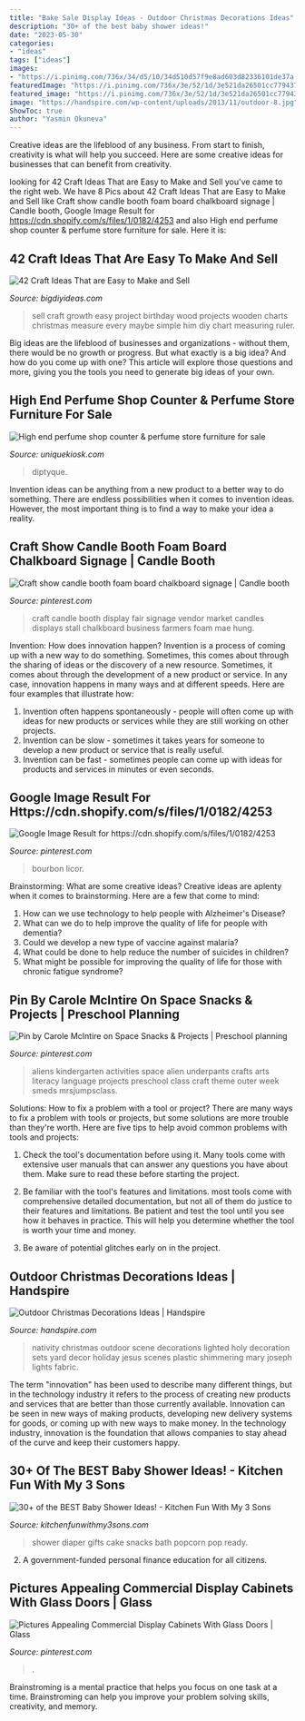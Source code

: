 ```yaml
---
title: "Bake Sale Display Ideas - Outdoor Christmas Decorations Ideas"
description: "30+ of the best baby shower ideas!"
date: "2023-05-30"
categories:
- "ideas"
tags: ["ideas"]
images:
- "https://i.pinimg.com/736x/34/d5/10/34d510d57f9e8ad603d82336101de37a.jpg"
featuredImage: "https://i.pinimg.com/736x/3e/52/1d/3e521da26501cc7794376eaf5590866b.jpg"
featured_image: "https://i.pinimg.com/736x/3e/52/1d/3e521da26501cc7794376eaf5590866b.jpg"
image: "https://handspire.com/wp-content/uploads/2013/11/outdoor-8.jpg"
ShowToc: true
author: "Yasmin Okuneva"
---
```



Creative ideas are the lifeblood of any business. From start to finish, creativity is what will help you succeed. Here are some creative ideas for businesses that can benefit from creativity.

	

		
looking for 42 Craft Ideas That are Easy to Make and Sell you've came to the right web. We have 8 Pics about 42 Craft Ideas That are Easy to Make and Sell like Craft show candle booth foam board chalkboard signage | Candle booth, Google Image Result for https://cdn.shopify.com/s/files/1/0182/4253 and also High end perfume shop counter &amp; perfume store furniture for sale. Here it is:
		
    
## 42 Craft Ideas That Are Easy To Make And Sell

<img loading=lazy src="http://www.bigdiyideas.com/wp-content/uploads/2014/07/Growth-Charts-Maybe-measure-him-on-his-birthday-every-year.jpg" onerror="this.onerror=null;this.src='https://tse3.mm.bing.net/th?id=OIP.yaCblfPgpi9Syt7YNFaLQwHaLF&amp;pid=15.1';" alt="42 Craft Ideas That are Easy to Make and Sell">

_Source: bigdiyideas.com_

>sell craft growth easy project birthday wood projects wooden charts christmas measure every maybe simple him diy chart measuring ruler. 

	

Big ideas are the lifeblood of businesses and organizations - without them, there would be no growth or progress. But what exactly is a big idea? And how do you come up with one? This article will explore those questions and more, giving you the tools you need to generate big ideas of your own.

    
## High End Perfume Shop Counter &amp; Perfume Store Furniture For Sale

<img loading=lazy src="https://uniquekiosk.com/wp-content/uploads/2020/07/diptyque-westbourne-12-600x851.jpg" onerror="this.onerror=null;this.src='https://tse1.mm.bing.net/th?id=OIP.vs9GK2Ic9GtRD3liTarAQAHaKg&amp;pid=15.1';" alt="High end perfume shop counter &amp; perfume store furniture for sale">

_Source: uniquekiosk.com_

>diptyque. 

	

Invention ideas can be anything from a new product to a better way to do something. There are endless possibilities when it comes to invention ideas. However, the most important thing is to find a way to make your idea a reality.

    
## Craft Show Candle Booth Foam Board Chalkboard Signage | Candle Booth

<img loading=lazy src="https://i.pinimg.com/736x/34/d5/10/34d510d57f9e8ad603d82336101de37a.jpg" onerror="this.onerror=null;this.src='https://tse2.mm.bing.net/th?id=OIP.eUsSoVk33mCR7Jw99dAgngHaNu&amp;pid=15.1';" alt="Craft show candle booth foam board chalkboard signage | Candle booth">

_Source: pinterest.com_

>craft candle booth display fair signage vendor market candles displays stall chalkboard business farmers foam mae hung. 

	

Invention: How does innovation happen?
Invention is a process of coming up with a new way to do something. Sometimes, this comes about through the sharing of ideas or the discovery of a new resource. Sometimes, it comes about through the development of a new product or service.
In any case, innovation happens in many ways and at different speeds. Here are four examples that illustrate how: 

1) Invention often happens spontaneously - people will often come up with ideas for new products or services while they are still working on other projects. 
2) Invention can be slow - sometimes it takes years for someone to develop a new product or service that is really useful. 
3) Invention can be fast - sometimes people can come up with ideas for products and services in minutes or even seconds.

    
## Google Image Result For Https://cdn.shopify.com/s/files/1/0182/4253

<img loading=lazy src="https://i.pinimg.com/736x/3e/52/1d/3e521da26501cc7794376eaf5590866b.jpg" onerror="this.onerror=null;this.src='https://tse2.mm.bing.net/th?id=OIP.Sz2G-vvauTqjciN1M-ssXwHaLU&amp;pid=15.1';" alt="Google Image Result for https://cdn.shopify.com/s/files/1/0182/4253">

_Source: pinterest.com_

>bourbon licor. 

	

Brainstorming: What are some creative ideas?
Creative ideas are aplenty when it comes to brainstorming. Here are a few that come to mind: 
1. How can we use technology to help people with Alzheimer's Disease? 
2. What can we do to help improve the quality of life for people with dementia? 
3. Could we develop a new type of vaccine against malaria? 
4. What could be done to help reduce the number of suicides in children? 
5. What might be possible for improving the quality of life for those with chronic fatigue syndrome?

    
## Pin By Carole McIntire On Space Snacks &amp; Projects | Preschool Planning

<img loading=lazy src="https://i.pinimg.com/736x/b0/83/10/b083106c28e0f3c5d9e6f367bdd6e128--kindergarten-class-kindergarten-activities.jpg" onerror="this.onerror=null;this.src='https://tse2.mm.bing.net/th?id=OIP.3l0_wxgVExOCFDcPMWdOLwHaJ3&amp;pid=15.1';" alt="Pin by Carole McIntire on Space Snacks &amp; Projects | Preschool planning">

_Source: pinterest.com_

>aliens kindergarten activities space alien underpants crafts arts literacy language projects preschool class craft theme outer week smeds mrsjumpsclass. 

	

Solutions: How to fix a problem with a tool or project?
There are many ways to fix a problem with tools or projects, but some solutions are more trouble than they're worth. Here are five tips to help avoid common problems with tools and projects:
1. Check the tool's documentation before using it. Many tools come with extensive user manuals that can answer any questions you have about them. Make sure to read these before starting the project.

2. Be familiar with the tool's features and limitations. most tools come with comprehensive detailed documentation, but not all of them do justice to their features and limitations. Be patient and test the tool until you see how it behaves in practice. This will help you determine whether the tool is worth your time and money.

3. Be aware of potential glitches early on in the project.

    
## Outdoor Christmas Decorations Ideas | Handspire

<img loading=lazy src="https://handspire.com/wp-content/uploads/2013/11/outdoor-8.jpg" onerror="this.onerror=null;this.src='https://tse1.mm.bing.net/th?id=OIP.-9LSfTNS6JN30WjsoY8s2wHaHa&amp;pid=15.1';" alt="Outdoor Christmas Decorations Ideas | Handspire">

_Source: handspire.com_

>nativity christmas outdoor scene decorations lighted holy decoration sets yard decor holiday jesus scenes plastic shimmering mary joseph lights fabric. 

	

The term "innovation" has been used to describe many different things, but in the technology industry it refers to the process of creating new products and services that are better than those currently available. Innovation can be seen in new ways of making products, developing new delivery systems for goods, or coming up with new ways to make money. In the technology industry, innovation is the foundation that allows companies to stay ahead of the curve and keep their customers happy.

    
## 30+ Of The BEST Baby Shower Ideas! - Kitchen Fun With My 3 Sons

<img loading=lazy src="https://kitchenfunwithmy3sons.com/wp-content/uploads/2016/06/the-best-baby-shower-ideas-diaper-cakes-food-gifts-24.jpg" onerror="this.onerror=null;this.src='https://tse2.mm.bing.net/th?id=OIP.76nXZZH6Oq3mx4P_Zs1PowHaLH&amp;pid=15.1';" alt="30+ of the BEST Baby Shower Ideas! - Kitchen Fun With My 3 Sons">

_Source: kitchenfunwithmy3sons.com_

>shower diaper gifts cake snacks bath popcorn pop ready. 

	

2. A government-funded personal finance education for all citizens.

    
## Pictures Appealing Commercial Display Cabinets With Glass Doors | Glass

<img loading=lazy src="https://i.pinimg.com/736x/89/16/9f/89169f118a7229d088c77f97112abc9f--display-cabinets-glass-doors.jpg" onerror="this.onerror=null;this.src='https://tse3.mm.bing.net/th?id=OIP.9snPSCCq3-Qc3mREV3cEOQHaKr&amp;pid=15.1';" alt="Pictures Appealing Commercial Display Cabinets With Glass Doors | Glass">

_Source: pinterest.com_

>. 

	

Brainstroming is a mental practice that helps you focus on one task at a time. Brainstroming can help you improve your problem solving skills, creativity, and memory.


